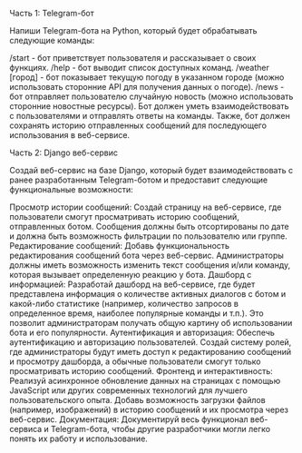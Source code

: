 Часть 1: Telegram-бот

Напиши Telegram-бота на Python, который будет обрабатывать следующие команды:

/start - бот приветствует пользователя и рассказывает о своих функциях.
/help - бот выводит список доступных команд.
/weather [город] - бот показывает текущую погоду в указанном городе (можно использовать сторонние API для получения данных о погоде).
/news - бот отправляет пользователю случайную новость (можно использовать сторонние новостные ресурсы).
Бот должен уметь взаимодействовать с пользователями и отправлять ответы на команды. Также, бот должен сохранять историю отправленных сообщений для последующего использования в веб-сервисе.

Часть 2: Django веб-сервис

Создай веб-сервис на базе Django, который будет взаимодействовать с ранее разработанным Telegram-ботом и предоставит следующие функциональные возможности:

Просмотр истории сообщений: Создай страницу на веб-сервисе, где пользователи смогут просматривать историю сообщений, отправленных ботом. Сообщения должны быть отсортированы по дате и должна быть возможность фильтрации по пользователю или группе.
Редактирование сообщений: Добавь функциональность редактирования сообщений бота через веб-сервис. Администраторы должны иметь возможность изменить текст сообщения и/или команду, которая вызывает определенную реакцию у бота.
Дашборд с информацией: Разработай дашборд на веб-сервисе, где будет представлена информация о количестве активных диалогов с ботом и какой-либо статистике (например, количество запросов в определенное время, наиболее популярные команды и т.п.). Это позволит администраторам получать общую картину об использовании бота и его популярности.
Аутентификация и авторизация: Обеспечь аутентификацию и авторизацию пользователей. Создай систему ролей, где администраторы будут иметь доступ к редактированию сообщений и просмотру дашборда, а обычные пользователи смогут только просматривать историю сообщений.
Фронтенд и интерактивность: Реализуй асинхронное обновление данных на страницах с помощью JavaScript или других современных технологий для лучшего пользовательского опыта. Добавь возможность загрузки файлов (например, изображений) в историю сообщений и их просмотра через веб-сервис.
Документация: Документируй весь функционал веб-сервиса и Telegram-бота, чтобы другие разработчики могли легко понять их работу и использование.
